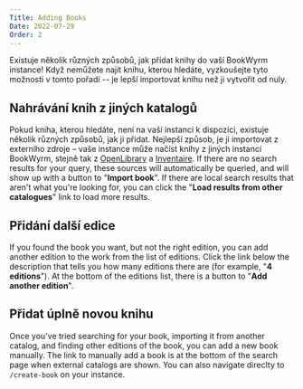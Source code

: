 ```yaml
---
Title: Adding Books
Date: 2022-07-29
Order: 2
---
```


Existuje několik různých způsobů, jak přidat knihy do vaší BookWyrm instance! Když nemůžete najít knihu, kterou hledáte, vyzkoušejte tyto možnosti v tomto pořadí -- je lepší importovat knihu než ji vytvořit od nuly.

## Nahrávání knih z jiných katalogů

Pokud kniha, kterou hledáte, není na vaší instanci k dispozici, existuje několik různých způsobů, jak ji přidat. Nejlepší způsob, je ji importovat z externího zdroje – vaše instance může načíst knihy z jiných instancí BookWyrm, stejně tak z [OpenLibrary](http://openlibrary.org/) a [Inventaire](http://inventaire.io/). If there are no search results for your query, these sources will automatically be queried, and will show up with a button to "**Import book**". If there are local search results that aren't what you're looking for, you can click the "**Load results from other catalogues**" link to load more results.


## Přidání další edice

If you found the book you want, but not the right edition, you can add another edition to the work from the list of editions. Click the link below the description that tells you how many editions there are (for example, "**4 editions**"). At the bottom of the editions list, there is a button to "**Add another edition**".

## Přidat úplně novou knihu

Once you've tried searching for your book, importing it from another catalog, and finding other editions of the book, you can add a new book manually. The link to manually add a book is at the bottom of the search page when external catalogs are shown. You can also navigate direclty to `/create-book` on your instance.
